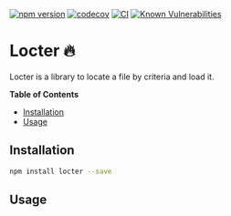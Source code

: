 [![npm version](https://badge.fury.io/js/locter.svg)](https://badge.fury.io/js/locter)
[![codecov](https://codecov.io/gh/Tada5hi/locter/branch/master/graph/badge.svg?token=4KNSG8L13V)](https://codecov.io/gh/Tada5hi/locter)
[![CI](https://github.com/tada5hi/locter/actions/workflows/main.yml/badge.svg)](https://github.com/tada5hi/locter/actions/workflows/main.yml)
[![Known Vulnerabilities](https://snyk.io/test/github/Tada5hi/locter/badge.svg?targetFile=package.json)](https://snyk.io/test/github/Tada5hi/locter?targetFile=package.json)

# Locter 🔥
Locter is a library to locate a file by criteria and load it.

**Table of Contents**

- [Installation](#installation)
- [Usage](#usage)

## Installation

```bash
npm install locter --save
```

## Usage
